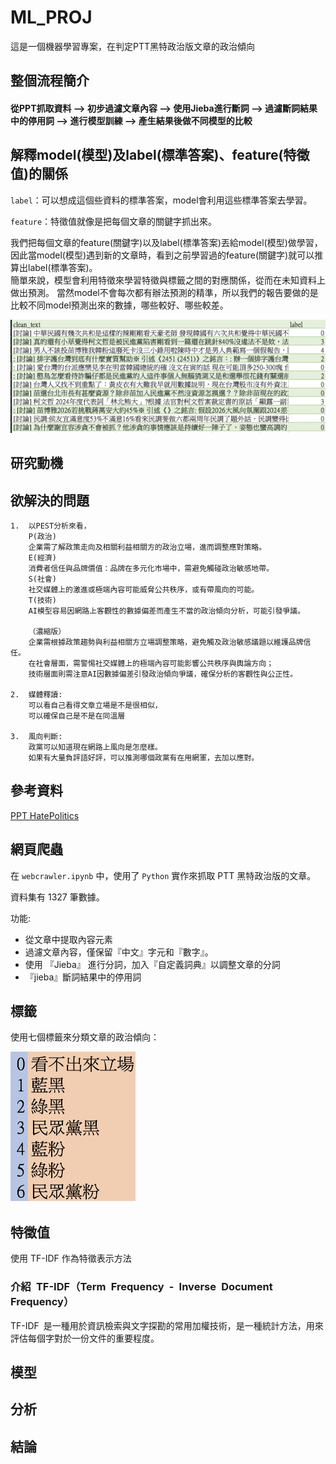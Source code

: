 # ML_PROJ

這是一個機器學習專案，在判定PTT黑特政治版文章的政治傾向

## 整個流程簡介
#### 從PPT抓取資料 --> 初步過濾文章內容 --> 使用Jieba進行斷詞 --> 過濾斷詞結果中的停用詞 --> 進行模型訓練 --> 產生結果後做不同模型的比較

## 解釋model(模型)及label(標準答案)、feature(特徵值)的關係

`label`：可以想成這個些資料的標準答案，model會利用這些標準答案去學習。  

`feature`：特徵值就像是把每個文章的關鍵字抓出來。  

我們把每個文章的feature(關鍵字)以及label(標準答案)丟給model(模型)做學習，因此當model(模型)遇到新的文章時，看到之前學習過的feature(關鍵字)就可以推算出label(標準答案)。  
簡單來說，模型會利用特徵來學習特徵與標籤之間的對應關係，從而在未知資料上做出預測。
當然model不會每次都有辦法預測的精準，所以我們的報告要做的是比較不同model預測出來的數據，哪些較好、哪些較差。

<img src="/img/text.png" alt=" "  >

## 研究動機


## 欲解決的問題
```
1.  以PEST分析來看，
    P(政治)
    企業需了解政策走向及相關利益相關方的政治立場，進而調整應對策略。
    E(經濟)
    消費者信任與品牌價值：品牌在多元化市場中，需避免觸碰政治敏感地帶。
    S(社會)
    社交媒體上的激進或極端內容可能威脅公共秩序，或有帶風向的可能。
    T(技術)
    AI模型容易因網路上客觀性的數據偏差而產生不當的政治傾向分析，可能引發爭議。
  
    （濃縮版）
    企業需根據政策趨勢與利益相關方立場調整策略，避免觸及政治敏感議題以維護品牌信任。
    在社會層面，需警惕社交媒體上的極端內容可能影響公共秩序與輿論方向；
    技術層面則需注意AI因數據偏差引發政治傾向爭議，確保分析的客觀性與公正性。

2.  媒體釋讀:
    可以看自己看得文章立場是不是很相似，
    可以確保自己是不是在同溫層

3.  風向判斷:
    政黨可以知道現在網路上風向是怎麼樣。
    如果有大量負評語好評，可以推測哪個政黨有在用網軍，去加以應對。
```
## 參考資料
[PPT HatePolitics](https://www.ptt.cc/bbs/HatePolitics/index.html)	

## 網頁爬蟲
在 `webcrawler.ipynb` 中，使用了 `Python` 實作來抓取 PTT 黑特政治版的文章。

資料集有 1327 筆數據。

功能:
- 從文章中提取內容元素
- 過濾文章內容，僅保留『中文』字元和『數字』。
- 使用 『Jieba』 進行分詞，加入『自定義詞典』以調整文章的分詞
- 『jieba』斷詞結果中的停用詞
  
## 標籤
使用七個標籤來分類文章的政治傾向：

<img src="/img/label.png" alt=" "  width=200px height=240px/>


## 特徵值
使用 TF-IDF 作為特徵表示方法  
### 介紹 TF-IDF（Term Frequency - Inverse Document Frequency） 
TF-IDF 是一種用於資訊檢索與文字探勘的常用加權技術，是一種統計方法，用來評估每個字對於一份文件的重要程度。  


## 模型


## 分析
 
## 結論
